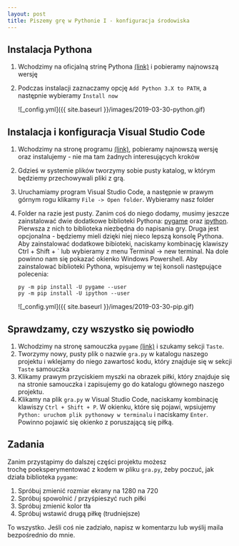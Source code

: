 ```yaml
---
layout: post
title: Piszemy grę w Pythonie I - konfiguracja środowiska
---
```


## Instalacja Pythona

1. Wchodzimy na oficjalną strinę Pythona [(link)](https://www.python.org/) i pobieramy najnowszą wersję
2. Podczas instalacji zaznaczamy opcję `Add Python 3.X to PATH`, a następnie wybieramy `Install now`
   
   ![_config.yml]({{ site.baseurl }}/images/2019-03-30-python.gif)


## Instalacja i konfiguracja Visual Studio Code

1. Wchodzimy na stronę programu [(link)](https://code.visualstudio.com/), pobieramy najnowszą wersję
   oraz instalujemy - nie ma tam żadnych interesujących kroków
2. Gdzieś w systemie plików tworzymy sobie pusty katalog, w którym będziemy przechowywali
   pliki z grą.
3. Uruchamiamy program Visual Studio Code, a następnie w prawym górnym rogu klikamy `File -> Open folder`.
   Wybieramy nasz folder
4. Folder na razie jest pusty. Zanim coś do niego dodamy, musimy jeszcze zainstalować dwie dodatkowe
   biblioteki Pythona: [pygame](https://www.pygame.org/wiki/GettingStarted) oraz [ipython](https://ipython.org/).
   Pierwsza z nich to biblioteka niezbędna do napisania gry. Druga jest opcjonalna - będziemy
   mieli dzięki niej nieco lepszą konsolę Pythona. Aby zainstalować dodatkowe bibioteki, naciskamy
   kombinację klawiszy Ctrl + Shift + ` lub wybieramy z menu Terminal -> new terminal. Na dole powinno
   nam się pokazać okienko Windows Powershell. Aby zainstalować biblioteki Pythona, wpisujemy
   w tej konsoli następujące polecenia:

   ```
   py -m pip install -U pygame --user
   py -m pip install -U ipython --user
   ```

   ![_config.yml]({{ site.baseurl }}/images/2019-03-30-pip.gif)

## Sprawdzamy, czy wszystko się powiodło

1. Wchodzimy na stronę samouczka `pygame` [(link)](https://www.pygame.org/docs/tut/PygameIntro.html) i szukamy sekcji `Taste`.
2. Tworzymy nowy, pusty plik o nazwie `gra.py` w katalogu naszego projektu
   i wklejamy do niego zawartosć kodu, który znajduje się w sekcji `Taste`
   samouczka
3. Klikamy prawym przyciskiem myszki na obrazek piłki, który znajduje się
   na stronie samouczka i zapisujemy go do katalogu głównego naszego projektu.
4. Klikamy na plik `gra.py` w Visual Studio Code, naciskamy kombinację klawiszy
   `Ctrl + Shift + P`. W okienku, które się pojawi, wpsiujemy `Python: uruchom plik pythonowy w terminalu` i naciskamy `Enter`. Powinno pojawić się okienko
   z poruszającą się piłką.

## Zadania

Zanim przystąpimy do dalszej części projektu możesz trochę poeksperymentować
z kodem w pliku `gra.py`, żeby poczuć, jak działa biblioteka `pygame`:

1. Spróbuj zmienić rozmiar ekrany na 1280 na 720
2. Spróbuj spowolnić / przyśpieszyć ruch piłki
3. Spróbuj zmienić kolor tła
4. Spróbuj wstawić drugą piłkę (trudniejsze)

To wszystko. Jeśli coś nie zadziało, napisz w komentarzu lub wyślij maila
bezpośrednio do mnie.
